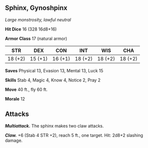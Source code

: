 ## Sphinx, Gynoshpinx

*Large monstrosity, lawful neutral*

**Hit Dice** 16 (328 16d8+16)

**Armor Class** 17 (natural armor)

| STR     | DEX     | CON     | INT     | WIS     | CHA     |
|---------|---------|---------|---------|---------|---------|
| 18 (+2) | 15 (+1) | 16 (+1) | 18 (+2) | 18 (+2) | 18 (+2) |

**Saves** Physical 13, Evasion 13, Mental 13, Luck 15

**Skills** Stab 4, Magic 4, Know 4, Notice 2, Pray 2

**Move** 40 ft., fly 60 ft.

**Morale** 12

## Attacks

***Multiattack.*** The sphinx makes two claw attacks.

***Claw.*** +6 (Stab 4 STR +2), reach 5 ft., one target. Hit: 2d8+2 slashing damage.


